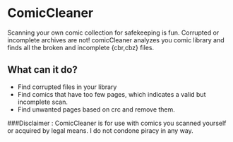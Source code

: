 ComicCleaner
============
Scanning your own comic collection for safekeeping is fun. Corrupted or incomplete archives are not! 
comicCleaner analyzes you comic library and finds all the broken and incomplete {cbr,cbz} files.

## What can it do?

* Find corrupted files in your library
* Find comics that have too few pages, which indicates a valid but incomplete scan.
* Find unwanted pages based on crc and remove them.

###Disclaimer : 
ComicCleaner is for use with comics you scanned yourself or acquired by legal means. I do not condone piracy in any way.
